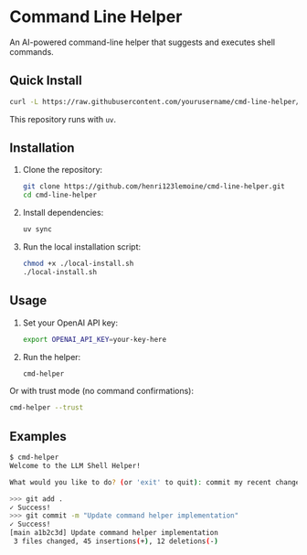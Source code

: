 # Command Line Helper

An AI-powered command-line helper that suggests and executes shell commands.

## Quick Install

```bash
curl -L https://raw.githubusercontent.com/yourusername/cmd-line-helper/main/install.sh | bash
```

This repository runs with `uv`.

## Installation

1. Clone the repository:
    ```bash
    git clone https://github.com/henri123lemoine/cmd-line-helper.git
    cd cmd-line-helper
    ```

2. Install dependencies:
    ```bash
    uv sync
    ```

3. Run the local installation script:
    ```bash
    chmod +x ./local-install.sh
    ./local-install.sh
    ```

## Usage

1. Set your OpenAI API key:
    ```bash
    export OPENAI_API_KEY=your-key-here
    ```

2. Run the helper:
    ```bash
    cmd-helper
    ```

Or with trust mode (no command confirmations):
```bash
cmd-helper --trust
```

## Examples

```bash
$ cmd-helper
Welcome to the LLM Shell Helper!

What would you like to do? (or 'exit' to quit): commit my recent changes

>>> git add .
✓ Success!
>>> git commit -m "Update command helper implementation"
✓ Success!
[main a1b2c3d] Update command helper implementation
 3 files changed, 45 insertions(+), 12 deletions(-)
```
